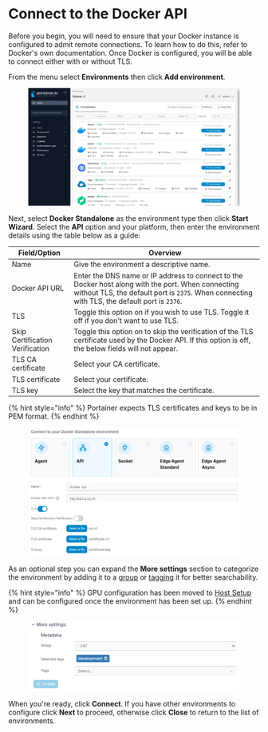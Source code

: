 # Connect to the Docker API

Before you begin, you will need to ensure that your Docker instance is configured to admit remote connections. To learn how to do this, refer to Docker's own documentation. Once Docker is configured, you will be able to connect either with or without TLS.

From the menu select **Environments** then click **Add environment**.

<figure><img src="../../../../.gitbook/assets/2.18-environments-add.gif" alt=""><figcaption></figcaption></figure>

Next, select **Docker Standalone** as the environment type then click **Start Wizard**. Select the **API** option and your platform, then enter the environment details using the table below as a guide:

| Field/Option                    | Overview                                                                                                                                                                                           |
| ------------------------------- | -------------------------------------------------------------------------------------------------------------------------------------------------------------------------------------------------- |
| Name                            | Give the environment a descriptive name.                                                                                                                                                           |
| Docker API URL                  | Enter the DNS name or IP address to connect to the Docker host along with the port. When connecting without TLS, the default port is `2375`. When connecting with TLS, the default port is `2376`. |
| TLS                             | Toggle this option on if you wish to use TLS. Toggle it off if you don't want to use TLS.                                                                                                          |
| Skip Certification Verification | Toggle this option on to skip the verification of the TLS certificate used by the Docker API. If this option is off, the below fields will not appear.                                             |
| TLS CA certificate              | Select your CA certificate.                                                                                                                                                                        |
| TLS certificate                 | Select your certificate.                                                                                                                                                                           |
| TLS key                         | Select the key that matches the certificate.                                                                                                                                                       |

{% hint style="info" %}
Portainer expects TLS certificates and keys to be in PEM format.
{% endhint %}

<figure><img src="../../../../.gitbook/assets/2.18-environments-add-docker-api-details.png" alt=""><figcaption></figcaption></figure>

As an optional step you can expand the **More settings** section to categorize the environment by adding it to a [group](../../groups.md) or [tagging](../../tags.md) it for better searchability.

{% hint style="info" %}
GPU configuration has been moved to [Host Setup](../../../../user/docker/host/setup.md#other) and can be configured once the environment has been set up.
{% endhint %}

<figure><img src="../../../../.gitbook/assets/2.18-environments-add-docker-moresettings.png" alt=""><figcaption></figcaption></figure>

When you're ready, click **Connect**. If you have other environments to configure click **Next** to proceed, otherwise click **Close** to return to the list of environments.
